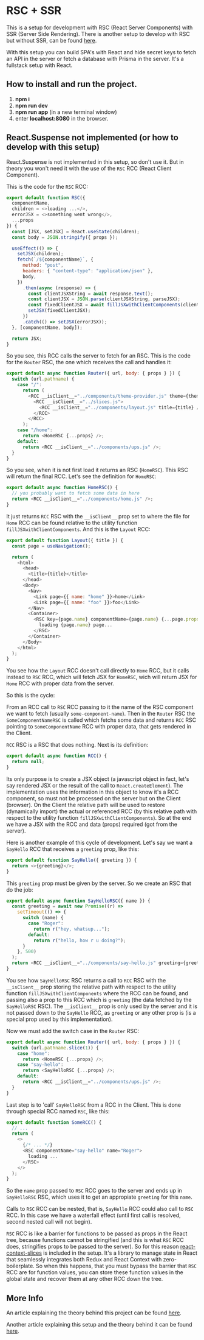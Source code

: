 # RSC + SSR

This is a setup for development with RSC (React Server Components) with SSR (Server Side Rendering). There is another setup to develop with RSC but without SSR, can be found [here](https://github.com/roggc/rsc).

With this setup you can build SPA's with React and hide secret keys to fetch an API in the server or fetch a database with Prisma in the server. It's a fullstack setup with React.

## How to install and run the project.

1. **npm i**
2. **npm run dev**
3. **npm run app** (in a new terminal window)
4. enter **localhost:8080** in the browser.

## React.Suspense not implemented (or how to develop with this setup)

React.Suspense is not implemented in this setup, so don't use it. But in theory you won't need it with the use of the `RSC` RCC (React Client Component).

This is the code for the `RSC` RCC:

```javascript
export default function RSC({
  componentName,
  children = <>loading ...</>,
  errorJSX = <>something went wrong</>,
  ...props
}) {
  const [JSX, setJSX] = React.useState(children);
  const body = JSON.stringify({ props });

  useEffect(() => {
    setJSX(children);
    fetch(`/${componentName}`, {
      method: "post",
      headers: { "content-type": "application/json" },
      body,
    })
      .then(async (response) => {
        const clientJSXString = await response.text();
        const clientJSX = JSON.parse(clientJSXString, parseJSX);
        const fixedClientJSX = await fillJSXwithClientComponents(clientJSX);
        setJSX(fixedClientJSX);
      })
      .catch(() => setJSX(errorJSX));
  }, [componentName, body]);

  return JSX;
}
```

So you see, this RCC calls the server to fetch for an RSC. This is the code for the `Router` RSC, the one which receives the call and handles it:

```javascript
export default async function Router({ url, body: { props } }) {
  switch (url.pathname) {
    case "/":
      return (
        <RCC __isClient__="../components/theme-provider.js" theme={theme}>
          <RCC __isClient__="../slices.js">
            <RCC __isClient__="../components/layout.js" title={title} />
          </RCC>
        </RCC>
      );
    case "/home":
      return <HomeRSC {...props} />;
    default:
      return <RCC __isClient__="../components/ups.js" />;
  }
}
```

So you see, when it is not first load it returns an RSC (`HomeRSC`). This RSC will return the final RCC. Let's see the definition for `HomeRSC`:

```javascript
export default async function HomeRSC() {
  // you probably want to fetch some data in here
  return <RCC __isClient__="../components/home.js" />;
}
```

It just returns `RCC` RSC with the `__isClient__` prop set to where the file for `Home` RCC can be found relative to the utility function `fillJSXwithClientComponents`. And this is the `Layout` RCC:

```javascript
export default function Layout({ title }) {
  const page = useNavigation();

  return (
    <html>
      <head>
        <title>{title}</title>
      </head>
      <Body>
        <Nav>
          <Link page={{ name: "home" }}>home</Link>
          <Link page={{ name: "foo" }}>foo</Link>
        </Nav>
        <Container>
          <RSC key={page.name} componentName={page.name} {...page.props}>
            loading {page.name} page...
          </RSC>
        </Container>
      </Body>
    </html>
  );
}
```

You see how the `Layout` RCC doesn't call directly to `Home` RCC, but it calls instead to `RSC` RCC, which will fetch JSX for `HomeRSC`, wich will return JSX for `Home` RCC with proper data from the server.

So this is the cycle:

From an RCC call to `RSC` RCC passing to it the name of the RSC component we want to fetch (usually `some-component-name`). Then in the `Router` RSC the `SomeComponentNameRSC` is called which fetchs some data and returns `RCC` RSC pointing to `SomeComponentName` RCC with proper data, that gets rendered in the Client.

`RCC` RSC is a RSC that does nothing. Next is its definition:

```javascript
export default async function RCC() {
  return null;
}
```

Its only purpose is to create a JSX object (a javascript object in fact, let's say rendered JSX or the result of the call to `React.createElement`). The implementation uses the information in this object to know it's a RCC component, so must not be processed on the server but on the Client (browser). On the Client the relative path will be used to restore (dynamically import) the actual or referenced RCC (by this relative path with respect to the utility function `fillJSXwithClientComponents`). So at the end we have a JSX with the RCC and data (props) required (got from the server).

Here is another example of this cycle of development. Let's say we want a `SayHello` RCC that receives a `greeting` prop, like this:

```javascript
export default function SayHello({ greeting }) {
  return <>{greeting}</>;
}
```

This `greeting` prop must be given by the server. So we create an RSC that do the job:

```javascript
export default async function SayHelloRSC({ name }) {
  const greeting = await new Promise((r) =>
    setTimeout(() => {
      switch (name) {
        case "Roger":
          return r("hey, whatsup...");
        default:
          return r("hello, how r u doing?");
      }
    }, 500)
  );
  return <RCC __isClient__="../components/say-hello.js" greeting={greeting} />;
}
```

You see how `SayHelloRSC` RSC returns a call to `RCC` RSC with the `__isClient__` prop storing the relative path with respect to the utility function `fillJSXwithClientComponents` where the RCC can be found, and passing also a prop to this RCC which is `greeting` (the data fetched by the `SayHelloRSC` RSC). The `__isClient__` prop is only used by the server and it is not passed down to the `SayHello` RCC, as `greeting` or any other prop is (is a special prop used by this implementation).

Now we must add the switch case in the `Router` RSC:

```javascript
export default async function Router({ url, body: { props } }) {
  switch (url.pathname.slice(1)) {
    case "home":
      return <HomeRSC {...props} />;
    case "say-hello":
      return <SayHelloRSC {...props} />;
    default:
      return <RCC __isClient__="../components/ups.js" />;
  }
}
```

Last step is to 'call' `SayHelloRSC` from a RCC in the Client. This is done through special RCC named `RSC`, like this:

```javascript
export default function SomeRCC() {
  // ...
  return (
    <>
      {/* ... */}
      <RSC componentName="say-hello" name="Roger">
        loading ...
      </RSC>
    </>
  );
}
```

So the `name` prop passed to `RSC` RCC goes to the server and ends up in `SayHelloRSC` RSC, which uses it to get an appropiate `greeting` for this `name`.

Calls to `RSC` RCC can be nested, that is, `SayHello` RCC could also call to `RSC` RCC. In this case we have a waterfall effect (until first call is resolved, second nested call will not begin).

`RSC` RCC is like a barrier for functions to be passed as props in the React tree, because functions cannot be stringified (and this is what `RSC` RCC does, stringifies props to be passed to the server). So for this reason [react-context-slices](https://react-context-slices.github.io/) is included in the setup. It's a library to manage state in React that seamlessly integrates both Redux and React Context with zero-boilerplate. So when this happens, that you must bypass the barrier that `RSC` RCC are for function values, you can store these function values in the global state and recover them at any other RCC down the tree.

## More Info

An article explaining the theory behind this project can be found [here](https://medium.com/@roggc9/rsc-ssr-rcc-react-client-components-implementation-from-scratch-e96ba0d6e1b4).

Another article explaining this setup and the theory behind it can be found [here](https://medium.com/@roggc9/a-setup-for-rsc-development-1524cb1015ca).
